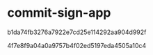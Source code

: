 # commit-sign-app

b1da74fb3276a7922e7cd25e114292aa904d992f

4f7e8f9a04a0a9757b4f02ed5197eda4505a10c4
